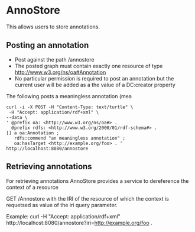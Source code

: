 AnnoStore
===========

This allows users to store annotations.

## Posting an annotation

- Post against the path /annostore
- The posted graph must contain exactly one resource of type http://www.w3.org/ns/oa#Annotation
- No particular permission is required to post an annotation but the 
current user will be added as a the value of a DC:creator property

The following posts a meaningless annotation (mea

    curl -i -X POST -H "Content-Type: text/turtle" \
     -H "Accept: application/rdf+xml" \
    --data \
    ' @prefix oa: <http://www.w3.org/ns/oa#> .
      @prefix rdfs: <http://www.w3.org/2000/01/rdf-schema#> .
    [] a oa:Annotation ;
       rdfs:commend "an meaningless annotation" ;
       oa:hasTarget <http://example.org/foo> . ' http://localhost:8080/annostore

## Retrieving annotations

For retrieving annotations AnnoStore provides a service to dereference the
context of a resource

GET /Annostore with the IRI of the resource of which the context is requetsed 
as value of the iri query parameter.

Example:
    curl  -H "Accept: application/rdf+xml"  \
        http://localhost:8080/annostore?iri=http://example.org/foo .